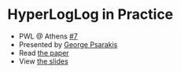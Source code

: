 # HyperLogLog in Practice

- PWL @ Athens
  [#7](https://www.meetup.com/Papers-We-Love-Athens/events/254437702/)
- Presented by [George Psarakis](https://twitter.com/georgepsarakis)
- Read [the
  paper](https://storage.googleapis.com/pub-tools-public-publication-data/pdf/40671.pdf)
- View [the slides](https://github.com/papers-we-love/athens/blob/master/07-hyperloglog/hyperloglog.pdf)
